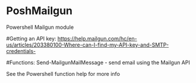 # PoshMailgun
Powershell Mailgun module

#Getting an API key:
https://help.mailgun.com/hc/en-us/articles/203380100-Where-can-I-find-my-API-key-and-SMTP-credentials-

#Functions:
Send-MailgunMailMessage - send email using the Mailgun API


See the Powershell function help for more info